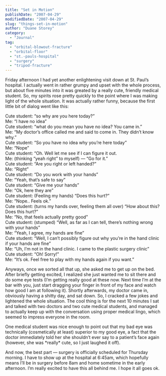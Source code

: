 ```yaml
---
title: "Set in Motion"
publishDate: "2007-04-29"
modifiedDate: "2007-04-29"
slug: "things-set-in-motion"
author: "Duane Storey"
category:
  - "Journal"
tag:
  - "orbital-blowout-fracture"
  - "orbital-floor"
  - "st.-pauls-hospital"
  - "surgery"
  - "tripod-fracture"
---
```


Friday afternoon I had yet another enlightening visit down at St. Paul’s hospital. I actually went in rather grumpy and upset with the whole process, but about five minutes into it was greated by a really cute, friendly medical student. So, my spirits rose pretty quickly to the point where I was making light of the whole situation. It was actually rather funny, because the first little bit of dialog went like this:

Cute student: “so why are you here today?”  
Me: “I have no idea”  
Cute student: “what do you mean you have no idea? You came in.”  
Me: “My doctor’s office called me and said to come in. They didn’t know why.”  
Cute student: “So you have no idea why you’re here today”  
Me: “Nope”  
Cute student: “Oh. Well let me see if I can figure it out.  
Me: (thinking “yeah right” to myself) — “Go for it.”  
Cute student: “Are you right or left handed?”  
Me: “Right”  
Cute student: “Do you work with your hands”  
Me: “Yeah, that’s safe to say”  
Cute student: “Give me your hands”  
Me: “Ok, here they are”  
Cute student: (Feeling my hands) “Does this hurt?”  
Me: “Nope.. Feels ok.”  
Cute student: (turns my hands over, feeling them all over) “How about this? Does this hurt?”  
Me: “No, that feels actually pretty good”  
Cute student: (stumped) “Well, as far as I can tell, there’s nothing wrong with your hands”  
Me: “Yeah, I agree, my hands are fine”  
Cute student: “Well, I can’t possibly figure out why you’re in the hand clinic if your hands are fine”  
Me: “Uh, I’m not in the hand clinic. I came to the plastic surgery clinic”  
Cute student: “Oh! Sorry!”  
Me: “It’s ok. Feel free to play with my hands again if you want.”

Anyways, once we sorted all that up, she asked me to get up on the bed. After briefly getting excited, I realized she just wanted me to sit there and do some eye tests (I’m getting really good at these now. Next time I’m at the bar with you, just start dragging your finger in front of my face and watch how good I am at following it). Shortly afterwards, my doctor came in, obviously having a shitty day, and sat down. So, I cracked a few jokes and lightened the whole situation. The cool thing is for the next 10 minutes I sat and talked with two doctors and two cute medical students, and managed to actually keep up with the conversation using proper medical lingo, which seemed to impress everyone in the room.

One medical student was nice enough to point out that my bad eye was technically (cosmetically at least) superior to my good eye, a fact that the doctor immediately told her she shouldn’t ever say to a patient’s face again (however, she was \*really\* cute, so I just laughed it off).

And now, the best part — surgery is officially scheduled for Thursday morning. I have to show up at the hospital at 6:45am, which hopefully means I’ll be in surgery before 8am and home sometime in the early afternoon. I’m really excited to have this all behind me. I hope it all goes ok.